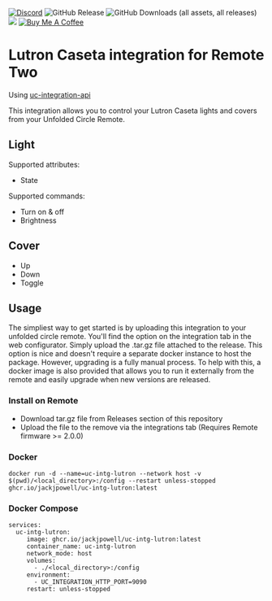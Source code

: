 [![Discord](https://badgen.net/discord/online-members/zGVYf58)](https://discord.gg/zGVYf58)
![GitHub Release](https://img.shields.io/github/v/release/jackjpowell/uc-intg-jvc)
![GitHub Downloads (all assets, all releases)](https://img.shields.io/github/downloads/jackjpowell/uc-intg-jvc/total)
<a href="#"><img src="https://img.shields.io/maintenance/yes/2025.svg"></a>
[![Buy Me A Coffee](https://img.shields.io/badge/Buy_Me_A_Coffee&nbsp;☕-FFDD00?logo=buy-me-a-coffee&logoColor=white&labelColor=grey)](https://buymeacoffee.com/jackpowell)

# Lutron Caseta integration for Remote Two

Using [uc-integration-api](https://github.com/aitatoi/integration-python-library)

This integration allows you to control your Lutron Caseta lights and covers from your Unfolded Circle Remote.

## Light
Supported attributes:
- State

Supported commands:
- Turn on & off
- Brightness

## Cover
- Up
- Down
- Toggle

## Usage
The simpliest way to get started is by uploading this integration to your unfolded circle remote. You'll find the option on the integration tab in the web configurator. Simply upload the .tar.gz file attached to the release. This option is nice and doesn't require a separate docker instance to host the package. However, upgrading is a fully manual process. To help with this, a docker image is also provided that allows you to run it externally from the remote and easily upgrade when new versions are released. 

### Install on Remote

- Download tar.gz file from Releases section of this repository
- Upload the file to the remove via the integrations tab (Requires Remote firmware >= 2.0.0)

### Docker
```
docker run -d --name=uc-intg-lutron --network host -v $(pwd)/<local_directory>:/config --restart unless-stopped ghcr.io/jackjpowell/uc-intg-lutron:latest
```

### Docker Compose
```
services:
  uc-intg-lutron:
     image: ghcr.io/jackjpowell/uc-intg-lutron:latest
     container_name: uc-intg-lutron
     network_mode: host
     volumes:
       - ./<local_directory>:/config
     environment:
       - UC_INTEGRATION_HTTP_PORT=9090
     restart: unless-stopped
```
